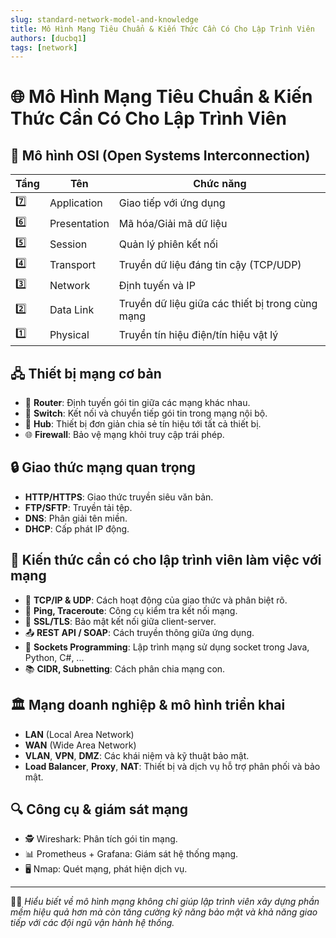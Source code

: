 ```yaml
---
slug: standard-network-model-and-knowledge
title: Mô Hình Mạng Tiêu Chuẩn & Kiến Thức Cần Có Cho Lập Trình Viên
authors: [ducbq1]
tags: [network]
---
```

# 🌐 Mô Hình Mạng Tiêu Chuẩn & Kiến Thức Cần Có Cho Lập Trình Viên

## 🧱 Mô hình OSI (Open Systems Interconnection)

| Tầng | Tên         | Chức năng                                               |
| ----- | ------------ | --------------------------------------------------------- |
| 7️⃣ | Application  | Giao tiếp với ứng dụng                                |
| 6️⃣ | Presentation | Mã hóa/Giải mã dữ liệu                              |
| 5️⃣ | Session      | Quản lý phiên kết nối                                |
| 4️⃣ | Transport    | Truyền dữ liệu đáng tin cậy (TCP/UDP)               |
| 3️⃣ | Network      | Định tuyến và IP                                      |
| 2️⃣ | Data Link    | Truyền dữ liệu giữa các thiết bị trong cùng mạng |
| 1️⃣ | Physical     | Truyền tín hiệu điện/tín hiệu vật lý             |

## 🖧 Thiết bị mạng cơ bản

- 📶 **Router**: Định tuyến gói tin giữa các mạng khác nhau.
- 🔁 **Switch**: Kết nối và chuyển tiếp gói tin trong mạng nội bộ.
- 🔌 **Hub**: Thiết bị đơn giản chia sẻ tín hiệu tới tất cả thiết bị.
- 🌐 **Firewall**: Bảo vệ mạng khỏi truy cập trái phép.

## 🔒 Giao thức mạng quan trọng

- **HTTP/HTTPS**: Giao thức truyền siêu văn bản.
- **FTP/SFTP**: Truyền tải tệp.
- **DNS**: Phân giải tên miền.
- **DHCP**: Cấp phát IP động.

## 🧠 Kiến thức cần có cho lập trình viên làm việc với mạng

- 📡 **TCP/IP & UDP**: Cách hoạt động của giao thức và phân biệt rõ.
- 🧪 **Ping, Traceroute**: Công cụ kiểm tra kết nối mạng.
- 🔐 **SSL/TLS**: Bảo mật kết nối giữa client-server.
- 📤 **REST API / SOAP**: Cách truyền thông giữa ứng dụng.
- 🧰 **Sockets Programming**: Lập trình mạng sử dụng socket trong Java, Python, C#, ...
- 📚 **CIDR, Subnetting**: Cách phân chia mạng con.

## 🏛️ Mạng doanh nghiệp & mô hình triển khai

- **LAN** (Local Area Network)
- **WAN** (Wide Area Network)
- **VLAN**, **VPN**, **DMZ**: Các khái niệm và kỹ thuật bảo mật.
- **Load Balancer**, **Proxy**, **NAT**: Thiết bị và dịch vụ hỗ trợ phân phối và bảo mật.

## 🔍 Công cụ & giám sát mạng

- 🕵️ Wireshark: Phân tích gói tin mạng.
- 📊 Prometheus + Grafana: Giám sát hệ thống mạng.
- 🖥️ Nmap: Quét mạng, phát hiện dịch vụ.

---

🧑‍💻 *Hiểu biết về mô hình mạng không chỉ giúp lập trình viên xây dựng phần mềm hiệu quả hơn mà còn tăng cường kỹ năng bảo mật và khả năng giao tiếp với các đội ngũ vận hành hệ thống.*
